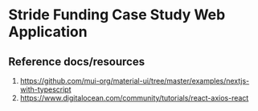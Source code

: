 # Stride Funding Case Study Web Application

## Reference docs/resources

1. https://github.com/mui-org/material-ui/tree/master/examples/nextjs-with-typescript
2. https://www.digitalocean.com/community/tutorials/react-axios-react
